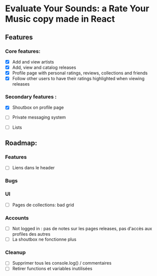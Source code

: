 # Evaluate Your Sounds: a Rate Your Music copy made in React

## Features
### Core features:
- [X] Add and view artists
- [X] Add, view and catalog releases
- [X] Profile page with personal ratings, reviews, collections and friends
- [X] Follow other users to have their ratings highlighted when viewing releases

### Secondary features :
- [X] Shoutbox on profile page
- [ ] Private messaging system
- [ ] Lists


## Roadmap:
### Features
- [ ] Liens dans le header

### Bugs

### UI
- [ ] Pages de collections: bad grid

### Accounts
- [ ] Not logged in : pas de notes sur les pages releases, pas d'accès aux profiles des autres
- [ ] La shoutbox ne fonctionne plus

### Cleanup
- [ ] Supprimer tous les console.log() / commentaires
- [ ] Retirer functions et variables inutilisées